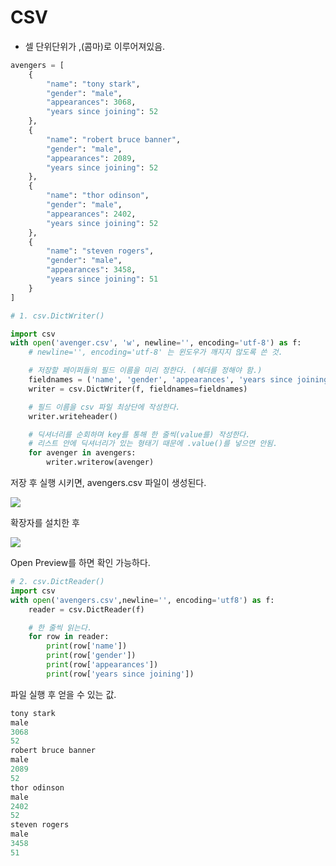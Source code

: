 # CSV

- 셀 단위단위가 ,(콤마)로 이루어져있음. 

```python
avengers = [
    {
        "name": "tony stark",
        "gender": "male",
        "appearances": 3068,
        "years since joining": 52
    },
    {
        "name": "robert bruce banner",
        "gender": "male",
        "appearances": 2089,
        "years since joining": 52
    },
    {
        "name": "thor odinson",
        "gender": "male",
        "appearances": 2402,
        "years since joining": 52
    },
    {
        "name": "steven rogers",
        "gender": "male",
        "appearances": 3458,
        "years since joining": 51
    }
]
```

```python
# 1. csv.DictWriter()

import csv
with open('avenger.csv', 'w', newline='', encoding='utf-8') as f:
    # newline='', encoding='utf-8' 는 윈도우가 깨지지 않도록 쓴 것.

    # 저장할 페이퍼들의 필드 이름을 미리 정한다. (헤더를 정해야 함.)
    fieldnames = ('name', 'gender', 'appearances', 'years since joining')
    writer = csv.DictWriter(f, fieldnames=fieldnames)

    # 필드 이름을 csv 파일 최상단에 작성한다.
    writer.writeheader()

    # 딕셔너리를 순회하며 key를 통해 한 줄씩(value를) 작성한다.
    # 리스트 안에 딕셔너리가 있는 형태기 때문에 .value()를 넣으면 안됨.
    for avenger in avengers:
        writer.writerow(avenger)
```

저장 후 실행 시키면, avengers.csv 파일이 생성된다.

![](https://user-images.githubusercontent.com/52684457/61501086-ba166180-aa08-11e9-8405-300c3141fe0f.PNG)

확장자를 설치한 후

![](https://user-images.githubusercontent.com/52684457/61501241-7708be00-aa09-11e9-92fb-48290051e9ca.png)

Open Preview를 하면 확인 가능하다.

```python
# 2. csv.DictReader()
import csv
with open('avengers.csv',newline='', encoding='utf8') as f:
    reader = csv.DictReader(f)

    # 한 줄씩 읽는다.
    for row in reader:
        print(row['name'])
        print(row['gender'])
        print(row['appearances'])
        print(row['years since joining'])
```

파일 실행 후 얻을 수 있는 값.

```python
tony stark
male
3068
52
robert bruce banner
male
2089
52
thor odinson
male
2402
52
steven rogers
male
3458
51
```

